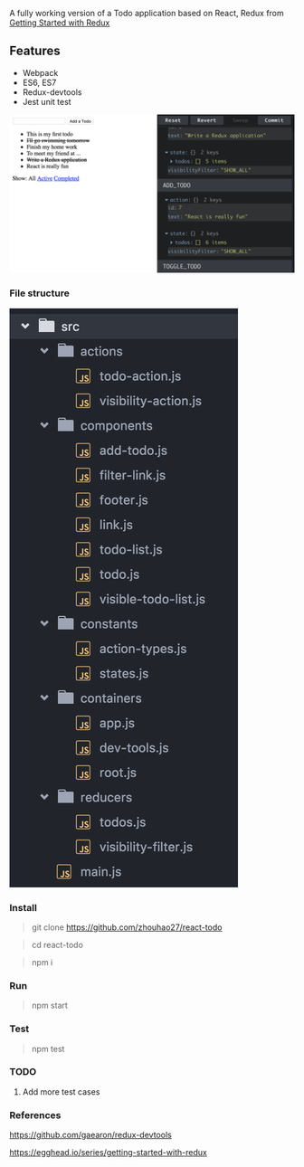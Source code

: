 A fully working version of a Todo application based on React, Redux from [Getting Started with Redux](https://egghead.io/series/getting-started-with-redux)

## Features

- Webpack
- ES6, ES7
- Redux-devtools
- Jest unit test

![screenshot](https://github.com/zhouhao27/react-todo/blob/master/img/screenshot.png)

### File structure

![file structure](https://github.com/zhouhao27/react-todo/blob/master/img/file-structure.png)

### Install

> git clone https://github.com/zhouhao27/react-todo

> cd react-todo

> npm i

### Run

> npm start

### Test

> npm test

### TODO

1. Add more test cases

### References

https://github.com/gaearon/redux-devtools

https://egghead.io/series/getting-started-with-redux
